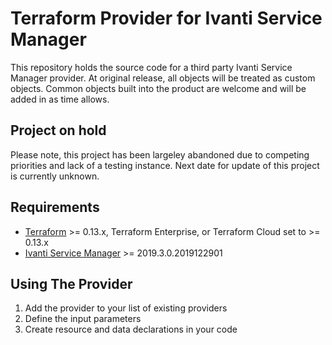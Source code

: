 # Terraform Provider for Ivanti Service Manager

This repository holds the source code for a third party Ivanti Service Manager provider.  At original release, all objects will be treated as custom objects.  Common objects built into the product are welcome and will be added in as time allows.

## Project on hold ##

Please note, this project has been largeley abandoned due to competing priorities and lack of a testing instance.  Next date for update of this project is currently unknown.

## Requirements

-	[Terraform](https://www.terraform.io/downloads.html) >= 0.13.x, Terraform Enterprise, or Terraform Cloud set to >= 0.13.x
-   [Ivanti Service Manager](https://www.ivanti.com/products/enterprise-service-management) >= 2019.3.0.2019122901

## Using The Provider

1. Add the provider to your list of existing providers
1. Define the input parameters
1. Create resource and data declarations in your code